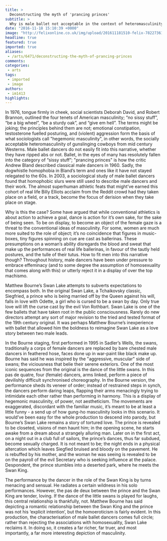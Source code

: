 ```yaml
---
title: >
  Deconstructing the myth of 'prancing princes'
subtitle: >
  Why is male ballet not acceptable in the context of heteromasculinity?
date: "2016-11-18 15:10:39 +0000"
image: "http://felixonline.co.uk/img/upload/201611181510-felix-7822736186_817e702bde_o.jpg"
headline: true
featured: true
imported: true
aliases:
 - /arts/6471/deconstructing-the-myth-of-prancing-princes
comments:
categories:
 - arts
tags:
 - imported
 - image
authors:
 - im1413
highlights:
---
```


In 1976, tongue firmly in cheek, social scientists Deborah David, and Robert Brannon, outlined the four tenets of American masculinity;  “no sissy stuff”, “be a big wheel”, “be a sturdy oak”, and “give em hell”. The terms might be joking; the principles behind them are not; emotional constipation, testosterone fuelled posturing, and (violent) aggression form the basis of what sociologists call "hegemonic masculinity", in other words, the socially acceptable heteromasculinity of gunslinging cowboys from mid century Westerns. Male ballet dancers do not easily fit into this narrative, whether they have ripped abs or not. Ballet, in the eyes of many has resolutely fallen into the category of “sissy stuff”; "prancing princes" is how the critic Andrew Bland described classical male dancers in 1960. Sadly, the dogwhistle homophobia in Bland’s term and ones like it have not stayed relegated to the 60s. In 2003, a sociological study of male ballet dancers found that homophobic slurs were still used to describe male dancers and their work. The almost superhuman athletic feats that might’ve earned this cohort of real life Billy Elliots acclaim from the Reddit crowd had they taken place on a field, or a track, become the focus of derision when they take place on stage.

Why is this the case? Some have argued that while conventional athletics is about action to achieve a goal, dance is action for it’s own sake, for the sake of being seen. To be on display, to become an object of the female gaze is a threat to the conventional ideas of masculinity. For some, women are much more suited to the role of object; it’s no coincidence that figures in music-boxes, tiny figures spinning on cue are cast as ballerinas. These presumptions on a woman’s ability disregards the blood and sweat that make up the performances of real life ballerinas, in favour of the tautly held postures, and the tulle of their tutus. How to fit men into this narrative though? Throughout history, male dancers have been under pressure to embrace effeminacy (and to some degree the assumption of homosexuality that comes along with this) or utterly reject it in a display of over the top machismo.

Matthew Bourne’s Swan Lake attempts to subverts expectations to encompass both. In the original Swan Lake, a Tchaikovsky classic, Siegfried, a prince who is being married off by the Queen against his will, falls in love with Odette, a girl who is cursed to be a swan by day. Only true love will lift the curse cast by the evil  Von Rothbart. Swan Lake is one of the few ballets that have taken root in the public consciousness. Rarely do new directors attempt any sort of  major revision to the tried and tested format of the 19th century original. It was perhaps Matthew Bourne’s inexperience with ballet that allowed him the boldness to reimagine Swan Lake as a love story between two male leads.

In the Bourne staging, first performed in 1995 in Sadler’s Wells, the swans, traditionally a corps of female dancers are replaced by bare chested male dancers in feathered hose, faces done up in war-paint like black make up. Bourne has said he was inspired by the "aggressive, muscular" side of swans; the viciousness that belie their serene exteriors. One of the most iconic sequences from the original is the dance of the little swans.  In this pas de quatre, four (female) dancers, arms linked, perform a piece of devilishly difficult synchronised choreography. In the Bourne version, the performance sheds its veneer of order; instead of restrained steps in synch, the dancers perform daring leaps, flapping their arms menacingly trying to intimidate each other rather than performing in harmony. This is a display of hegemonic masculinity, of power, not aestheticism. The movements are exaggerated, discordant with the familiar music, it’s meant to be at least a little funny - a send up of how gung-ho masculinity looks in this scenario.
It would’ve been easy for the whole production to descend into parody, but Bourne’s Swan Lake remains a story of tortured love. The prince is revealed to be closeted, visions of men haunt him; in the opening scene, he starts awake from a dream about a strangely alluring man. Later on in the first act, on a night out in a club full of sailors, the prince’s dances, thus far subdued, become sexually charged. It is not meant to be; the night ends in a physical altercation which leaves Siegfied bruised and bloody on the pavement. He is rebuffed by his mother, and the woman he was seeing is revealed to be on the payroll of the evil Secretary who is seeking influence at the palace. Despondent, the prince stumbles into a deserted park, where he meets the Swan King.

The performance by the dancer in the role of the Swan King is by turns menacing and sensual. He radiates a certain wildness in his solo performances. However, the pas de deux between the prince and the Swan King are tender, loving. If the dance of the little swans is played for laughs, this central relationship is thankfully, not. Matthew Bourne has said depicting a romantic relationship between the Swan King and the prince was not his ‘explicit intention’, but the homoeroticism is fairly evident. In this production, the characterisation of male ballet dancers comes full circle; rather than rejecting the associations with homosexuality, Swan Lake reclaims it. In doing so, it creates a far richer, far truer, and most importantly, a far more interesting depiction of masculinity.
